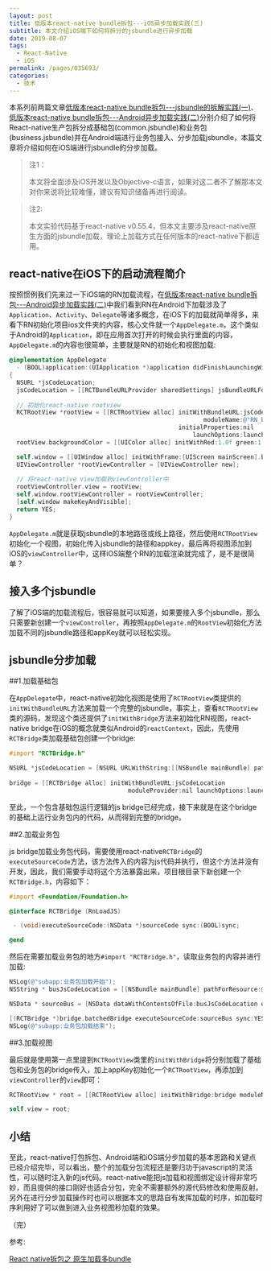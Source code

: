 ```yaml
---
layout: post
title: 低版本react-native bundle拆包---iOS异步加载实践(三)
subtitle: 本文介绍iOS端下如何将拆分的jsbundle进行异步加载
date: 2019-08-07
tags: 
  - React-Native
  - iOS
permalink: /pages/035693/
categories: 
  - 技术
---
```




本系列前两篇文章[低版本react-native bundle拆包---jsbundle的拆解实践(一)](http://geocld.github.io/2019/07/16/react-native-bundle-split/)、[低版本react-native bundle拆包---Android异步加载实践(二)](http://geocld.github.io/2019/08/01/react-native-bundle-split-android/)分别介绍了如何将React-native生产包拆分成基础包(common.jsbundle)和业务包(business.jsbundle)并在Android端进行业务包接入、分步加载jsbundle，本篇文章将介绍如何在iOS端进行jsbundle的分步加载。

<!-- more -->


> 注1：
>
> 本文将全面涉及iOS开发以及Objective-c语言，如果对这二者不了解那本文对你来说将比较难懂，建议有知识储备再进行阅读。

>
>
>注2:
>
>本文实验代码基于react-native v0.55.4，但本文主要涉及react-native原生方面的jsbundle加载，理论上加载方式在任何版本的react-native下都适用。



## react-native在iOS下的启动流程简介

按照惯例我们先来过一下iOS端的RN加载流程，在[低版本react-native bundle拆包---Android异步加载实践(二)](http://geocld.github.io/2019/08/01/react-native-bundle-split-android/)中我们看到RN在Android下加载涉及了`Application`、`Activity`、`Delegate`等诸多概念，在iOS下的加载就简单得多，来看下RN初始化项目ios文件夹的内容，核心文件就一个`AppDelegate.m`，这个类似于Android的`Application`，即在应用首次打开的时候会执行里面的内容，`AppDelegate.m`的内容也很简单，主要就是RN的初始化和视图加载:

```objective-c
@implementation AppDelegate
  - (BOOL)application:(UIApplication *)application didFinishLaunchingWithOptions:(NSDictionary *)launchOptions
{
  NSURL *jsCodeLocation;
  jsCodeLocation = [[RCTBundleURLProvider sharedSettings] jsBundleURLForBundleRoot:@"index" fallbackResource:nil];
  
  // 初始化react-native rootview
  RCTRootView *rootView = [[RCTRootView alloc] initWithBundleURL:jsCodeLocation
                                                      moduleName:@"RN_bundle_split"
                                               initialProperties:nil
                                                   launchOptions:launchOptions];
  rootView.backgroundColor = [[UIColor alloc] initWithRed:1.0f green:1.0f blue:1.0f alpha:1];

  self.window = [[UIWindow alloc] initWithFrame:[UIScreen mainScreen].bounds];
  UIViewController *rootViewController = [UIViewController new];
  
  // 将react-native view加载到viewController中
  rootViewController.view = rootView;
  self.window.rootViewController = rootViewController;
  [self.window makeKeyAndVisible];
  return YES;
}
```

`AppDelegate.m`就是获取jsbundle的本地路径或线上路径，然后使用`RCTRootView`初始化一个视图，初始化传入jsbundle的路径和appkey，最后再将视图添加到iOS的`viewController`中，这样iOS端整个RN的加载渲染就完成了，是不是很简单？



## 接入多个jsbundle

了解了iOS端的加载流程后，很容易就可以知道，如果要接入多个jsbundle，那么只需要新创建一个`viewController`，再按照`AppDelegate.m`的`RootView`初始化方法加载不同的jsbundle路径和appKey就可以轻松实现。



## jsbundle分步加载

##1.加载基础包

在`AppDelegate`中，react-native初始化视图是使用了`RCTRootView`类提供的`initWithBundleURL`方法来加载一个完整的jsbundle，事实上，查看`RCTRootView`类的源码，发现这个类还提供了`initWithBridge`方法来初始化RN视图，react-native bridge在iOS的概念就类似Android的`reactContext`，因此，先使用`RCTBridge`类加载基础包创建一个bridge:

```objective-c
#import "RCTBridge.h"

NSURL *jsCodeLocation = [NSURL URLWithString:[[NSBundle mainBundle] pathForResource:@"common.jsbundle" ofType:nil]];
  
bridge = [[RCTBridge alloc] initWithBundleURL:jsCodeLocation
                                 moduleProvider:nil launchOptions:launchOptions];
```

至此，一个包含基础包运行逻辑的js bridge已经完成，接下来就是在这个bridge的基础上运行业务包内的代码，从而得到完整的bridge。

##2.加载业务包

js bridge加载业务包代码，需要使用react-native`RCTBridge`的`executeSourceCode`方法，该方法传入的内容为js代码并执行，但这个方法并没有开发，因此，我们需要手动将这个方法暴露出来，项目根目录下新创建一个`RCTBridge.h`，内容如下：

```objective-c
#import <Foundation/Foundation.h>

@interface RCTBridge (RnLoadJS)

 - (void)executeSourceCode:(NSData *)sourceCode sync:(BOOL)sync;

@end
```

然后在需要加载业务包的地方`#import "RCTBridge.h"`，读取业务包的内容并进行加载:

```objective-c
NSLog(@"subapp:业务包加载开始");
NSString * busJsCodeLocation = [[NSBundle mainBundle] pathForResource:@"business.ios.jsbundle" ofType:nil];

NSData * sourceBus = [NSData dataWithContentsOfFile:busJsCodeLocation options:NSDataReadingMappedIfSafe error:nil];

[(RCTBridge *)bridge.batchedBridge executeSourceCode:sourceBus sync:YES];
NSLog(@"subapp:业务包加载结束");
```

##3.加载视图

最后就是使用第一点里提到`RCTRootView`类里的`initWithBridge`将分别加载了基础包和业务包的bridge传入，加上appKey初始化一个`RCTRootView`，再添加到`viewController`的`view`即可：

```objective-c
RCTRootView * root = [[RCTRootView alloc] initWithBridge:bridge moduleName:@"RN_bundle_split_business" initialProperties:initialProperties];

self.view = root;
```



## 小结
至此，react-native打包拆包、Android端和iOS端分步加载的基本思路和关键点已经介绍完毕，可以看出，整个的加载分包流程还是要归功于javascript的灵活性，可以随时注入新的js代码。react-native能把js加载和视图绑定设计得非常巧妙，而且提供的接口刚好也适合分包，完全不需要额外的源代码修改和使用反射。另外在进行分步加载操作时也可以根据本文的思路自有发挥加载的时序，如加载时序利用好了可以做到进入业务视图秒加载的效果。



（完）



参考:

[React native拆包之 原生加载多bundle](https://blog.csdn.net/tyro_smallnew/article/details/83660345)

